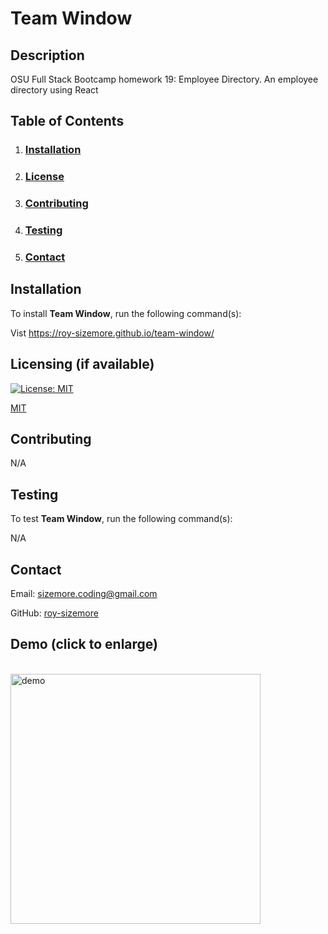 # **Team Window**

  ## **Description**
  
  OSU Full Stack Bootcamp homework 19: Employee Directory. An employee directory using React
  
  ## **Table of Contents**
  
  1. ### [Installation](#installation)
  
  2. ### [License](#license)
  
  3. ### [Contributing](#contributing)
  
  4. ### [Testing](#testing)
  
  5. ### [Contact](#contact)
  
  ## **Installation**
  
  To install **Team Window**, run the following command(s):
  
  Vist https://roy-sizemore.github.io/team-window/
  
  ## **Licensing** (if available)
  
  
  
  [![License: MIT](https://img.shields.io/badge/License-MIT-yellow.svg)](https://opensource.org/licenses/MIT)
  
  [MIT](https://opensource.org/licenses/MIT)
    
  ## **Contributing**
  
  N/A
  
  ## **Testing**
  
  To test **Team Window**, run the following command(s):
  
  N/A
    
  ## **Contact**
  
  Email: sizemore.coding@gmail.com

  GitHub: [roy-sizemore](https://github.com/roy-sizemore/)

  ## **Demo** (click to enlarge)
  <br><img src="https://github.com/roy-sizemore/screenshots/blob/main/team-window_demo.gif" alt="demo" width="400px">  
